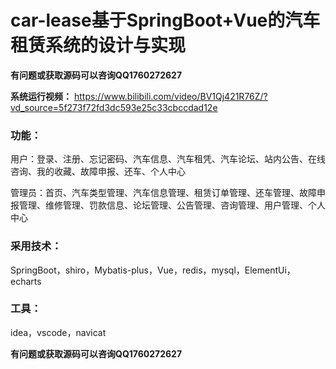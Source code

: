 # car-lease基于SpringBoot+Vue的汽车租赁系统的设计与实现

**有问题或获取源码可以咨询QQ1760272627** 

**系统运行视频：**
https://www.bilibili.com/video/BV1Qj421R76Z/?vd_source=5f273f72fd3dc593e25c33cbccdad12e

### 功能：
用户：登录、注册、忘记密码、汽车信息、汽车租凭、汽车论坛、站内公告、在线咨询、我的收藏、故障申报、还车、个人中心

管理员：首页、汽车类型管理、汽车信息管理、租赁订单管理、还车管理、故障申报管理、维修管理、罚款信息、论坛管理、公告管理、咨询管理、用户管理、个人中心

### 采用技术：
SpringBoot，shiro，Mybatis-plus，Vue，redis，mysql，ElementUi，echarts

### 工具：
idea，vscode，navicat

**有问题或获取源码可以咨询QQ1760272627** 
